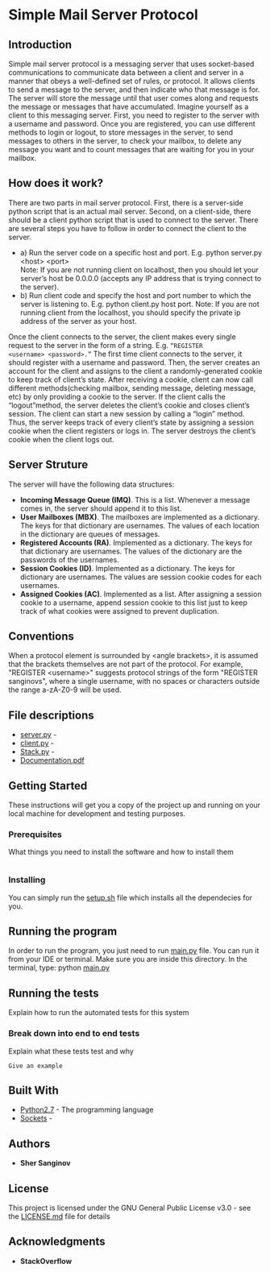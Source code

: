 # Simple Mail Server Protocol



## Introduction

Simple mail server protocol is a messaging server that uses socket-based communications to communicate data between a client and server in a manner that obeys a well-defined set of rules, or protocol. It allows clients to send a message to the server, and then indicate who that message is for. The server will store the message until that user comes along and requests the message or messages that have accumulated.
Imagine yourself as a client to this messaging server.
First, you need to register to the server with a username and password.
Once you are registered, you can use different methods to login or logout,
to store messages in the server, to send messages to others in the server,
to check your mailbox,  to delete any message you want and to count messages
that are waiting for you in your mailbox.


## How does it work?

There are two parts in mail server protocol.
First, there is a server-side python script that is an actual mail server.
Second, on a client-side, there should be a client python script that is used to
connect to the server. There are several steps you have to follow in order to
connect the client to the server.

* a) Run the server code on a specific host and port. E.g. python server.py &lt;host&gt; &lt;port&gt;
<br />Note: If you are not running client on localhost, then you should let your
server’s host be 0.0.0.0 (accepts any IP address that is trying connect to the server).
* b) Run client code and specify the host and port number to which the server is listening to.
E.g. python client.py host port. Note: If you are not running client from the localhost,
you should specify the private ip address of the server as your host.

Once the client connects to the server, the client makes every single request
to the server in the form of a string. E.g. <code>“REGISTER &lt;username&gt; &lt;password&gt;.”</code>
The first time client connects to the server, it should register with a username and password. Then, the server creates an account for the client and assigns to the client a randomly-generated cookie to keep track of client’s state. After receiving a cookie, client can now call different methods(checking mailbox, sending message, deleting message, etc) by only providing a cookie to the server.
If the client calls the “logout”method, the server deletes the client’s cookie and closes client’s session. The client can start a new session by calling a “login” method. Thus, the server keeps track of every client’s state by assigning a session cookie when the client registers or logs in. The server destroys the client’s cookie when the client logs out.

## Server Struture

The server will have the following data structures:


* **Incoming Message Queue (IMQ)**. This is a list. Whenever a message comes in, the server should append it to this list.
* **User Mailboxes (MBX)**. The mailboxes are implemented as a dictionary. The keys for that dictionary are usernames. The values of each location in the dictionary are queues of messages.
* **Registered Accounts (RA)**. Implemented as a dictionary. The keys for that dictionary are usernames. The values of the dictionary are the passwords of the usernames.
* **Session Cookies (ID)**.  Implemented as a dictionary. The keys for dictionary are usernames. The values are session cookie codes for each usernames.
* **Assigned Cookies (AC)**. Implemented as a list. After assigning a session cookie to a username, append session cookie to this list just to keep track of what cookies were assigned to prevent duplication.

## Conventions

When a protocol element is surrounded by &lt;angle brackets&gt;,
it is assumed that the brackets themselves are not part of the protocol.
For example, "REGISTER &lt;username&gt;"
suggests protocol strings of the form "REGISTER sanginovs",
where a single username, with no spaces or
characters outside the range a-zA-Z0-9 will be used.



## File descriptions

* [server.py](server.py) -
* [client.py](client.py) - 
* [Stack.py](Stack.py) - 
* [Documentation.pdf](Documentation.pdf)




## Getting Started

These instructions will get you a copy of the project up and running on your local machine for development and testing purposes.


### Prerequisites

What things you need to install the software and how to install them

```

```

### Installing

You can simply run the [setup.sh](setup.sh) file which installs all the dependecies for you.



## Running the program

In order to run the program, you just need to run [main.py](main.py) file. You can run it from your IDE or terminal.
Make sure you are inside this directory. In the terminal, type:
python [main.py](main.py)

## Running the tests

Explain how to run the automated tests for this system

### Break down into end to end tests

Explain what these tests test and why

```
Give an example
```


## Built With

* [Python2.7](https://www.python.org/) - The programming language
* [Sockets](link) - 


## Authors

* **Sher Sanginov**



## License

This project is licensed under the GNU General Public License v3.0 - see the [LICENSE.md](LICENSE.md) file for details

## Acknowledgments

* **StackOverflow**

